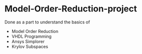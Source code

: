 # Model-Order-Reduction-project
Done as a part to understand the basics of 
- Model Order Reduction
- VHDL Programming
- Ansys Simplorer
- Krylov Subspaces
